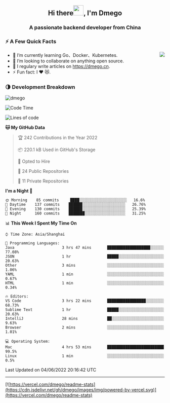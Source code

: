 <h2 align="center">Hi there<img src="https://cdn.jsdelivr.net/gh/dmego/images/img/Hi.gif" height="32" />, I'm Dmego </h2>
<h3 align="center">A passionate backend developer from China</h3>

### ⚡️ A Few Quick Facts

<img align="right" src="https://readme-stats-dmego.vercel.app/api?username=dmego&show_icons=true&icon_color=1573B3&hide_title=true&text_color=718096&bg_color=00000000&hide_border=true"/>

<ul>
    <li> 🌱 I’m currently learning Go、Docker、Kubernetes.</li>
    <li> 👯 I’m looking to collaborate on anything open source.</li>
    <li> 📝 I regulary write articles on <a href="https://dmego.cn">https://dmego.cn</a>.</li>
    <li> ⚡ Fun fact: I ❤️ 😻.</li>
</ul>

### 🌗 Development Breakdown

<img src="https://komarev.com/ghpvc/?username=dmego" alt="dmego" />

<!--START_SECTION:waka-->
![Code Time](http://img.shields.io/badge/Code%20Time-1%2C382%20hrs%2045%20mins-blue)

![Lines of code](https://img.shields.io/badge/From%20Hello%20World%20I%27ve%20Written-246%20Thousand%20lines%20of%20code-blue)

**🐱 My GitHub Data** 

> 🏆 242 Contributions in the Year 2022
 > 
> 📦 220.1 kB Used in GitHub's Storage 
 > 
> 💼 Opted to Hire
 > 
> 📜 24 Public Repositories 
 > 
> 🔑 11 Private Repositories  
 > 
**I'm a Night 🦉** 

```text
🌞 Morning    85 commits     ████░░░░░░░░░░░░░░░░░░░░░   16.6% 
🌆 Daytime    137 commits    ██████░░░░░░░░░░░░░░░░░░░   26.76% 
🌃 Evening    130 commits    ██████░░░░░░░░░░░░░░░░░░░   25.39% 
🌙 Night      160 commits    ███████░░░░░░░░░░░░░░░░░░   31.25%

```


📊 **This Week I Spent My Time On** 

```text
⌚︎ Time Zone: Asia/Shanghai

💬 Programming Languages: 
Java                     3 hrs 47 mins       ███████████████████░░░░░░   77.08% 
JSON                     1 hr                █████░░░░░░░░░░░░░░░░░░░░   20.63% 
Other                    3 mins              ░░░░░░░░░░░░░░░░░░░░░░░░░   1.06% 
YAML                     1 min               ░░░░░░░░░░░░░░░░░░░░░░░░░   0.67% 
HTML                     1 min               ░░░░░░░░░░░░░░░░░░░░░░░░░   0.34%

🔥 Editors: 
VS Code                  3 hrs 22 mins       █████████████████░░░░░░░░   68.73% 
Sublime Text             1 hr                █████░░░░░░░░░░░░░░░░░░░░   20.63% 
IntelliJ                 28 mins             ██░░░░░░░░░░░░░░░░░░░░░░░   9.63% 
Browser                  2 mins              ░░░░░░░░░░░░░░░░░░░░░░░░░   1.01%

💻 Operating System: 
Mac                      4 hrs 53 mins       █████████████████████████   99.5% 
Linux                    1 min               ░░░░░░░░░░░░░░░░░░░░░░░░░   0.5%

```


 Last Updated on 04/06/2022 20:16:42 UTC
<!--END_SECTION:waka-->

---

[![https://vercel.com/dmego/readme-stats](https://cdn.jsdelivr.net/gh/dmego/images/img/powered-by-vercel.svg)](https://vercel.com/dmego/readme-stats)

